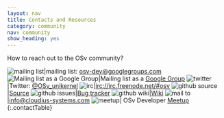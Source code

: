 ```yaml
---
layout: nav
title: Contacts and Resources
category: community
nav: community
show_heading: yes
---
```


How to reach out to the OSv community?

<!--more-->

![mailing list](images/envlope.jpg)|mailing list: [osv-dev@googlegroups.com](mailto:osv-dev@googlegroups.com)
![Mailing list as a Google Group](images/envlope.jpg)|Mailing list as a [Google Group](https://groups.google.com/forum/#!forum/osv-dev)
![twitter](images/birdy.jpg)|Twitter: [@OSv_unikernel](https://twitter.com/OSv_unikernel)
![irc](images/semllcon.jpg)|[irc://irc.freenode.net/#osv](irc://irc.freenode.net/#osv)
![github source](images/github-57x47.png)|[Source](https://github.com/cloudius-systems/osv)
![github issues](images/github-57x47.png)|[Bug tracker](https://github.com/cloudius-systems/osv/issues)
![github wiki](images/github-57x47.png)|[Wiki](https://github.com/cloudius-systems/osv/wiki)
![mail to](images/envlope.jpg)|[info@cloudius-systems.com](mailto:info@cloudius-systems.com)
![meetup](images/meetup_57x47.png)| OSv Developer [Meetup](http://www.meetup.com/OSv-Developer-Meetup)
{:.contactTable}
